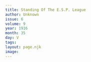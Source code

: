 ```yaml
---
title: Standing Of The E.S.P. League
author: Unknown
issue: 6
volume: 9
year: 1916
month: 35
day: V
tags:
layout: page.njk
image:
---
```



